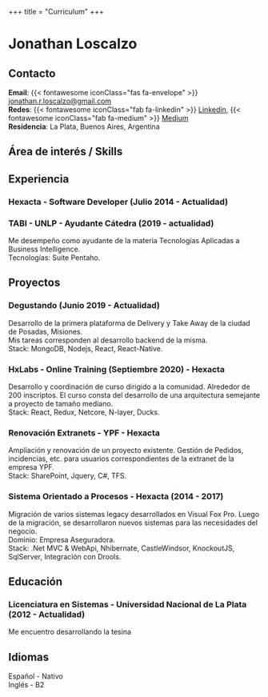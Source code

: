 +++
title = "Curriculum"
+++

# Jonathan Loscalzo

## Contacto
**Email**: {{< fontawesome iconClass="fas fa-envelope" >}} jonathan.r.loscalzo@gmail.com  
**Redes**: {{< fontawesome iconClass="fab fa-linkedin" >}} [Linkedin](https://www.linkedin.com/in/jonathan-loscalzo-7a070279/), {{< fontawesome iconClass="fab fa-medium" >}} [Medium](https://medium.com/@jonathanloscalzo)  
**Residencia**: La Plata, Buenos Aires, Argentina

## Área de interés / Skills


## Experiencia
### Hexacta - Software Developer (Julio 2014 - Actualidad)

### TABI - UNLP - Ayudante Cátedra (2019 - actualidad)
Me desempeño como ayudante de la materia Tecnologías Aplicadas a Business Intelligence.   
Tecnologías: Suite Pentaho.

## Proyectos

### Degustando (Junio 2019 - Actualidad)
Desarrollo de la primera plataforma de Delivery y Take Away de la ciudad de Posadas, Misiones.  
Mis tareas corresponden al desarrollo backend de la misma.   
Stack: MongoDB, Nodejs, React, React-Native.

### HxLabs - Online Training (Septiembre 2020) - Hexacta
Desarrollo y coordinación de curso dirigido a la comunidad.
Alrededor de 200 inscriptos. El curso consta del desarrollo de una arquitectura semejante a proyecto de tamaño mediano.  
Stack: React, Redux, Netcore, N-layer, Ducks. 

### Renovación Extranets - YPF - Hexacta
Ampliación y renovación de un proyecto existente.
Gestión de Pedidos, incidencias, etc. para usuarios correspondientes de la extranet de la empresa YPF.  
Stack: SharePoint, Jquery, C#, TFS.

### Sistema Orientado a Procesos - Hexacta (2014 - 2017)
Migración de varios sistemas legacy desarrollados en Visual Fox Pro. 
Luego de la migración, se desarrollaron nuevos sistemas para las necesidades del negocio.   
Dominio: Empresa Aseguradora.  
Stack: .Net MVC & WebApi, Nhibernate, CastleWindsor, KnockoutJS, SqlServer, Integración con Drools.

## Educación

### Licenciatura en Sistemas - Universidad Nacional de La Plata (2012 - Actualidad)
Me encuentro desarrollando la tesina

## Idiomas
Español - Nativo  
Inglés - B2  